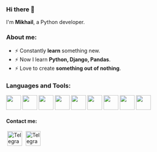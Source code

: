 ### Hi there 👋 

I'm <b>Mikhail</b>, a Python developer.

<!--
**MikhailBaldaev/MikhailBaldaev** is a ✨ _special_ ✨ repository because its `README.md` (this file) appears on your GitHub profile.

Here are some ideas to get you started:

- 🔭 I’m currently working on ...
- 🌱 I’m currently learning ...
- 👯 I’m looking to collaborate on ...
- 🤔 I’m looking for help with ...
- 💬 Ask me about ...
- 📫 How to reach me: ...
- 😄 Pronouns: ...
- ⚡ Fun fact: ...
-->

### <b>About me</b>:

- ⚡ Constantly <b>learn</b> something new.
- ⚡ Now I learn <b>Python, Django, Pandas</b>.
- ⚡ Love to create <b>something out of nothing</b>.

### <b>Languages and Tools</b>:
[<image width="40px" src="https://raw.githubusercontent.com/devicons/devicon/master/icons/python/python-original.svg"/>](https://www.python.org)
[<image width="40px" src="https://user-images.githubusercontent.com/105664613/216824740-6526d4d7-b544-4970-a337-90abf5fe8086.png"/>](https://www.djangoproject.com)
[<image width="40px" src="https://pandas.pydata.org/static/img/pandas.svg"/>](https://pandas.pydata.org/)
[<image width="40px" src="https://raw.githubusercontent.com/devicons/devicon/master/icons/mysql/mysql-original-wordmark.svg"/>](https://www.mysql.com/)
[<image width="40px" src="https://raw.githubusercontent.com/devicons/devicon/master/icons/postgresql/postgresql-original-wordmark.svg"/>](https://www.postgresql.org)
[<image width="40px" src="https://www.vectorlogo.zone/logos/git-scm/git-scm-icon.svg"/>](https://git-scm.com/)
[<image width="40px" src="https://www.docker.com/wp-content/uploads/2022/03/vertical-logo-monochromatic.png"/>](https://docs.docker.com/)
[<image width="40px" src="https://raw.githubusercontent.com/devicons/devicon/master/icons/html5/html5-original-wordmark.svg"/>](https://www.w3.org/html/)
[<image width="40px" src="https://raw.githubusercontent.com/devicons/devicon/master/icons/css3/css3-original-wordmark.svg"/>](https://www.w3schools.com/css/)

#### Contact me:
[<image alt="Telegram" width="40" hspace="3" src="https://upload.wikimedia.org/wikipedia/commons/thumb/8/82/Telegram_logo.svg/512px-Telegram_logo.svg.png?20220101141644"/>](https://t.me/baldaevm)
[<image alt="Telegram" width="40" hspace="3" src="https://upload.wikimedia.org/wikipedia/commons/thumb/7/7e/Gmail_icon_%282020%29.svg/2560px-Gmail_icon_%282020%29.svg.png"/>](mailto:baldaevm@gmail.com)
